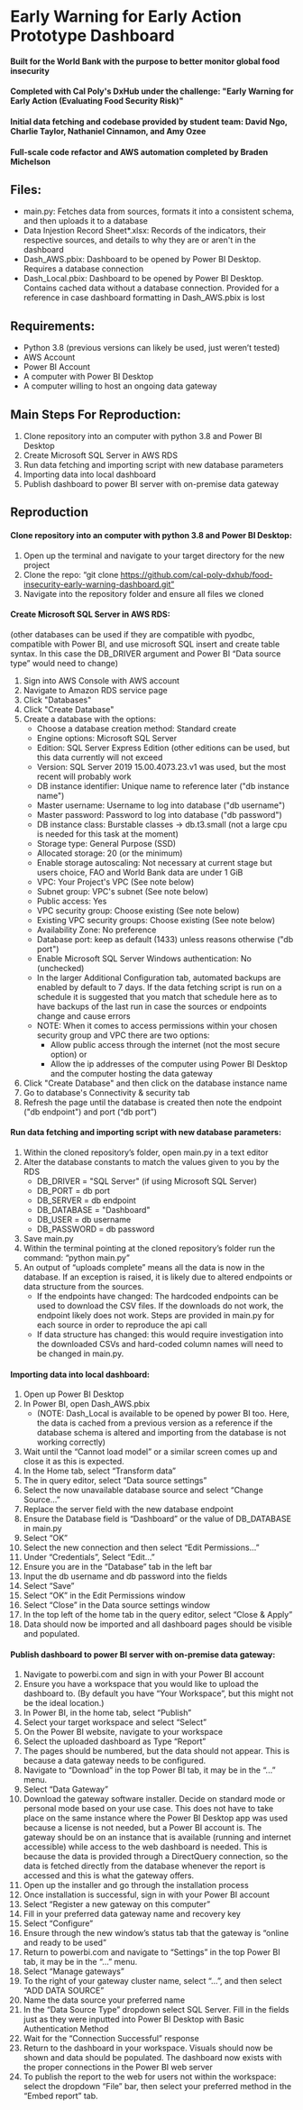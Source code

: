 # Early Warning for Early Action Prototype Dashboard 
#### Built for the World Bank with the purpose to better monitor global food insecurity
#### Completed with Cal Poly's DxHub under the challenge: "Early Warning for Early Action (Evaluating Food Security Risk)"
#### Initial data fetching and codebase provided by student team: David Ngo, Charlie Taylor,  Nathaniel Cinnamon, and Amy Ozee
#### Full-scale code refactor and AWS automation completed by Braden Michelson


## Files:
- main.py: Fetches data from sources, formats it into a consistent schema, and then uploads it to a database
- Data Injestion Record Sheet*.xlsx: Records of the indicators, their respective sources, and details to why they are or aren't in the dashboard
- Dash_AWS.pbix: Dashboard to be opened by Power BI Desktop. Requires a database connection
- Dash_Local.pbix: Dashboard to be opened by Power BI Desktop. Contains cached data without a database connection. Provided for a reference in case dashboard formatting in Dash_AWS.pbix is lost


## Requirements:
- Python 3.8 (previous versions can likely be used, just weren’t tested)
- AWS Account
- Power BI Account
- A computer with Power BI Desktop
- A computer willing to host an ongoing data gateway


## Main Steps For Reproduction:
1. Clone repository into an computer with python 3.8 and Power BI Desktop
2. Create Microsoft SQL Server in AWS RDS
3. Run data fetching and importing script with new database parameters
4. Importing data into local dashboard
5. Publish dashboard to power BI server with on-premise data gateway

## Reproduction

#### Clone repository into an computer with python 3.8 and Power BI Desktop:
1. Open up the terminal and navigate to your target directory for the new project
2. Clone the repo: “git clone https://github.com/cal-poly-dxhub/food-insecurity-early-warning-dashboard.git”
3. Navigate into the repository folder and ensure all files we cloned


#### Create Microsoft SQL Server in AWS RDS:
(other databases can be used if they are compatible with pyodbc, compatible with Power BI, and use microsoft SQL insert and create table syntax. In this case the DB_DRIVER argument and Power BI “Data source type” would need to change)
1. Sign into AWS Console with AWS account
2. Navigate to Amazon RDS service page
3. Click "Databases"
4. Click "Create Database"
5. Create a database with the options:
   - Choose a database creation method: Standard create
   - Engine options: Microsoft SQL Server
   - Edition: SQL Server Express Edition (other editions can be used, but this data currently will not exceed
   - Version: SQL Server 2019 15.00.4073.23.v1 was used, but the most recent will probably work
   - DB instance identifier: Unique name to reference later ("db instance name")
   - Master username: Username to log into database ("db username")
   - Master password: Password to log into database ("db password")
   - DB instance class: Burstable classes -> db.t3.small (not a large cpu is needed for this task at the moment)
   - Storage type: General Purpose (SSD)
   - Allocated storage: 20 (or the minimum)
   - Enable storage autoscaling: Not necessary at current stage but users choice, FAO and World Bank data are under 1 GiB
   - VPC: Your Project's VPC (See note below)
   - Subnet group: VPC's subnet (See note below)
   - Public access: Yes
   - VPC security group: Choose existing (See note below)
   - Existing VPC security groups: Choose existing (See note below)
   - Availability Zone: No preference
   - Database port: keep as default (1433) unless reasons otherwise ("db port")
   - Enable Microsoft SQL Server Windows authentication: No (unchecked)
   - In the larger Additional Configuration tab, automated backups are enabled by default to 7 days. If the data fetching script is run on a schedule it is suggested that you match that schedule here as to have backups of the last run in case the sources or endpoints change and cause errors
   - NOTE: When it comes to access permissions within your chosen security group and VPC there are two options:
     - Allow public access through the internet (not the most secure option) or
	 - Allow the ip addresses of the computer using Power BI Desktop and the computer hosting the data gateway
6. Click "Create Database" and then click on the database instance name
7. Go to database's Connectivity & security tab
8. Refresh the page until the database is created then note the endpoint ("db endpoint") and port (“db port”)


#### Run data fetching and importing script with new database parameters:
1. Within the cloned repository’s folder, open main.py in a text editor
2. Alter the database constants to match the values given to you by the RDS
   - DB_DRIVER = "SQL Server" (if using Microsoft SQL Server)
   - DB_PORT = db port
   - DB_SERVER = db endpoint
   - DB_DATABASE = "Dashboard"
   - DB_USER = db username
   - DB_PASSWORD = db password
3. Save main.py
4. Within the terminal pointing at  the cloned repository’s folder run the command: “python main.py”
5. An output of “uploads complete” means all the data is now in the database. If an exception is raised, it is likely due to altered endpoints or data structure from the sources. 
   - If the endpoints have changed: The hardcoded endpoints can be used to download the CSV files. If the downloads do not work, the endpoint likely does not work. Steps are provided in main.py for each source in order to reproduce the api call 
   - If data structure has changed: this would require investigation into the downloaded CSVs and hard-coded column names will need to be changed in main.py. 


#### Importing data into local dashboard:
1. Open up Power BI Desktop
2. In Power BI, open Dash_AWS.pbix
   - (NOTE: Dash_Local is available to be opened by power BI too. Here, the data is cached from a previous version as a reference if the database schema is altered and importing from the database is not working correctly)
3. Wait until the “Cannot load model” or a similar screen comes up and close it as this is expected.
4. In the Home tab, select “Transform data”
5. The in query editor, select “Data source settings”
6. Select the now unavailable database source and select “Change Source…”
7. Replace the server field with the new database endpoint
8. Ensure the Database field is “Dashboard” or the value of DB_DATABASE in main.py
9. Select “OK”
10. Select the new connection and then select “Edit Permissions…”
11. Under “Credentials”,  Select “Edit…”
12. Ensure you are in the “Database” tab in the left bar
13. Input the db username and db password into the fields
14. Select “Save”
15. Select “OK” in the Edit Permissions window
16. Select “Close” in the Data source settings window
17. In the top left of the home tab in the query editor, select “Close & Apply”
18. Data should now be imported and all dashboard pages should be visible and populated. 


#### Publish dashboard to power BI server with on-premise data gateway:
1. Navigate to powerbi.com and sign in with your Power BI account
2. Ensure you have a workspace that you would like to upload the dashboard to. (By default you have “Your Workspace”, but this might not be the ideal location.)
3. In Power BI, in the home tab, select “Publish”
4. Select your target workspace and select “Select”
5. On the Power BI website, navigate to your workspace
6. Select the uploaded dashboard as Type “Report”
7. The pages should be numbered, but the data should not appear. This is because a data gateway needs to be configured.
8. Navigate to “Download” in the top Power BI tab, it may be in the “...” menu.
9. Select “Data Gateway”
10. Download the gateway software installer. Decide on standard mode or personal mode based on your use case. This does not have to take place on the same instance where the Power BI Desktop app was used because a license is not needed, but a Power BI account is. The gateway should be on an instance that is available (running and internet accessible) while access to the web dashboard is needed. This is because the data is provided through a DirectQuery connection, so the data is fetched directly from the database whenever the report is accessed and this is what the gateway offers.
11. Open up the installer and go through the installation process
12. Once installation is successful, sign in with your Power BI account
13. Select “Register a new gateway on this computer”
14. Fill in your preferred data gateway name and recovery key
15. Select “Configure”
16. Ensure through the new window’s status tab that the gateway is “online and ready to be used”
17. Return to powerbi.com and navigate to “Settings” in the top Power BI tab, it may be in the “...” menu.
18. Select “Manage gateways”
19. To the right of your gateway cluster name, select “...”, and then select “ADD DATA SOURCE”
20. Name the data source your preferred name
21. In the “Data Source Type” dropdown select SQL Server. Fill in the fields just as they were inputted into Power BI Desktop with Basic Authentication Method
22. Wait for the “Connection Successful” response
23. Return to the dashboard in your workspace. Visuals should now be shown and data should be populated. The dashboard now exists with the proper connections in the Power BI web server
24. To publish the report to the web for users not within the workspace: select the dropdown “File” bar, then select your preferred method in the “Embed report” tab.
